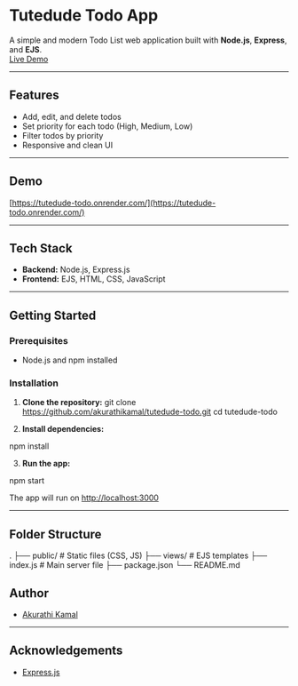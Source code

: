 # Tutedude Todo App

A simple and modern Todo List web application built with **Node.js**, **Express**, and **EJS**.  
[Live Demo](https://tutedude-todo.onrender.com/)

---

## Features

- Add, edit, and delete todos
- Set priority for each todo (High, Medium, Low)
- Filter todos by priority
- Responsive and clean UI

---

## Demo

[https://tutedude-todo.onrender.com/](https://tutedude-todo.onrender.com/)

---

## Tech Stack

- **Backend:** Node.js, Express.js
- **Frontend:** EJS, HTML, CSS, JavaScript

---

## Getting Started

### Prerequisites

- Node.js and npm installed

### Installation

1. **Clone the repository:**
git clone https://github.com/akurathikamal/tutedude-todo.git 
cd tutedude-todo

2. **Install dependencies:**

npm install


3. **Run the app:**

npm start

The app will run on [http://localhost:3000](http://localhost:3000)

---

## Folder Structure
. ├── public/ # Static files (CSS, JS) ├── views/ # EJS templates ├── index.js # Main server file ├── package.json └── README.md


## Author

- [Akurathi Kamal](https://github.com/akurathikamal)

---

## Acknowledgements

- [Express.js](https://expressjs.com/)
